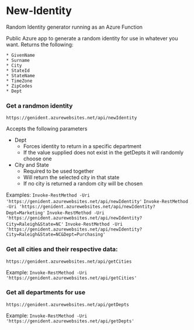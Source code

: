 # New-Identity
Random Identity generator running as an Azure Function

Public Azure app to generate a random identity for use in whatever you want.  Returns the following:

    * GivenName
    * Surname
    * City
    * StateId
    * StateName
    * TimeZone
    * ZipCodes
    * Dept

### Get a randmon identity
`https://genident.azurewebsites.net/api/newIdentity`

Accepts the following parameters
  * Dept
      - Forces identity to return in a specific department
      - If the value supplied does not exist in the getDepts it will randomly choose one
  * City and State
      - Required to be used together
      - Will return the selected city in that state
      - If no city is returned a random city will be chosen
  
Examples:
`Invoke-RestMethod -Uri 'https://genident.azurewebsites.net/api/newIdentity'`
`Invoke-RestMethod -Uri 'https://genident.azurewebsites.net/api/newIdentity?Dept=Marketing'`
`Invoke-RestMethod -Uri 'https://genident.azurewebsites.net/api/newIdentity?City=Raleigh&State=NC'`
`Invoke-RestMethod -Uri 'https://genident.azurewebsites.net/api/newIdentity?City=Raleigh&State=NC&Dept=Purchasing'`

### Get all cities and their respective data:
`https://genident.azurewebsites.net/api/getCities`

Example:
`Invoke-RestMethod -Uri 'https://genident.azurewebsites.net/api/getCities'`

### Get all departments for use
`https://genident.azurewebsites.net/api/getDepts`

Example:
`Invoke-RestMethod -Uri 'https://genident.azurewebsites.net/api/getDepts'`
